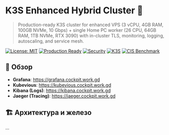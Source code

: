 # K3S Enhanced Hybrid Cluster 🚀

> Production-ready K3S cluster for enhanced VPS (3 vCPU, 4GB RAM, 100GB NVMe, 10 Gbps) + single Home PC worker (26 CPU, 64GB RAM, 1TB NVMe, RTX 3090) with in-cluster TLS, monitoring, logging, autoscaling, and service mesh.

[![License: MIT](https://img.shields.io/badge/License-MIT-yellow.svg)](https://opensource.org/licenses/MIT)
[![Production Ready](https://img.shields.io/badge/Production-Ready-green)](https://github.com/KomarovAI/k3s-network-aware-cluster)
[![Security](https://img.shields.io/badge/Security-NSA%2FCISA-blue)](https://www.nsa.gov/Press-Room/News-Highlights/Article/Article/2716980/nsa-cisa-release-kubernetes-hardening-guidance/)
[![K3S](https://img.shields.io/badge/K3S-v1.29+-brightgreen)](https://k3s.io/)
[![CIS Benchmark](https://img.shields.io/badge/CIS-Benchmark-orange)](https://www.cisecurity.org/benchmark/kubernetes)

## 🔗 Обзор

- **Grafana**: https://grafana.cockpit.work.gd
- **Kubevious**: https://kubevious.cockpit.work.gd
- **Kibana (Logs)**: https://kibana.cockpit.work.gd
- **Jaeger (Tracing)**: https://jaeger.cockpit.work.gd

## 🏗️ Архитектура и железо
...